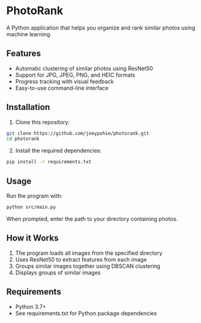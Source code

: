 # PhotoRank

A Python application that helps you organize and rank similar photos using machine learning.

## Features

- Automatic clustering of similar photos using ResNet50
- Support for JPG, JPEG, PNG, and HEIC formats
- Progress tracking with visual feedback
- Easy-to-use command-line interface

## Installation

1. Clone this repository:
```bash
git clone https://github.com/joeypohie/photorank.git
cd photorank
```

2. Install the required dependencies:
```bash
pip install -r requirements.txt
```

## Usage

Run the program with:
```bash
python src/main.py
```

When prompted, enter the path to your directory containing photos.

## How it Works

1. The program loads all images from the specified directory
2. Uses ResNet50 to extract features from each image
3. Groups similar images together using DBSCAN clustering
4. Displays groups of similar images

## Requirements

- Python 3.7+
- See requirements.txt for Python package dependencies 